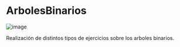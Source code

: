 # ArbolesBinarios
![image](https://github.com/falilp/ArbolesBinarios/assets/78731447/1f01f9f0-4212-4985-8542-8afa1b30a05f)

Realización de distintos tipos de ejercicios sobre los arboles binarios.
